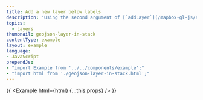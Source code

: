 ```yaml
---
title: Add a new layer below labels
description: 'Using the second argument of [`addLayer`](/mapbox-gl-js/api/#map#addlayer), you can be more precise.'
topics:
  - Layers
thumbnail: geojson-layer-in-stack
contentType: example
layout: example
language:
- JavaScript
prependJs:
- "import Example from '../../components/example';"
- "import html from './geojson-layer-in-stack.html';"
---
```


{{ <Example html={html} {...this.props} /> }}
